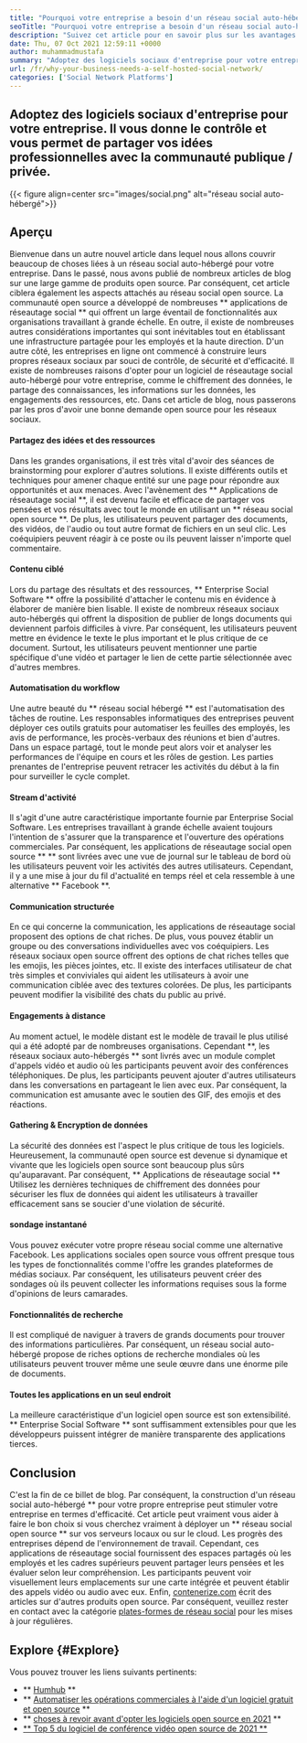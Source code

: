 ```yaml
---
title: "Pourquoi votre entreprise a besoin d'un réseau social auto-hébergé" 
seoTitle: "Pourquoi votre entreprise a besoin d'un réseau social auto-hébergé" 
description: "Suivez cet article pour en savoir plus sur les avantages du réseau social auto-hébergé pour les entreprises. Il vous permet de construire des espaces publics / privés pour les équipes et les particuliers." 
date: Thu, 07 Oct 2021 12:59:11 +0000
author: muhammadmustafa
summary: "Adoptez des logiciels sociaux d'entreprise pour votre entreprise. Il vous donne le contrôle et vous permet de partager vos idées professionnelles avec la communauté publique / privée." 
url: /fr/why-your-business-needs-a-self-hosted-social-network/
categories: ['Social Network Platforms']
---
```


## Adoptez des logiciels sociaux d'entreprise pour votre entreprise. Il vous donne le contrôle et vous permet de partager vos idées professionnelles avec la communauté publique / privée.

{{< figure align=center src="images/social.png" alt="réseau social auto-hébergé">}}


## Aperçu
Bienvenue dans un autre nouvel article dans lequel nous allons couvrir beaucoup de choses liées à un réseau social auto-hébergé pour votre entreprise. Dans le passé, nous avons publié de nombreux articles de blog sur une large gamme de produits open source. Par conséquent, cet article ciblera également les aspects attachés au réseau social open source. La communauté open source a développé de nombreuses ** applications de réseautage social ** qui offrent un large éventail de fonctionnalités aux organisations travaillant à grande échelle. En outre, il existe de nombreuses autres considérations importantes qui sont inévitables tout en établissant une infrastructure partagée pour les employés et la haute direction.
D'un autre côté, les entreprises en ligne ont commencé à construire leurs propres réseaux sociaux par souci de contrôle, de sécurité et d'efficacité. Il existe de nombreuses raisons d'opter pour un logiciel de réseautage social auto-hébergé pour votre entreprise, comme le chiffrement des données, le partage des connaissances, les informations sur les données, les engagements des ressources, etc. Dans cet article de blog, nous passerons par les pros d'avoir une bonne demande open source pour les réseaux sociaux.

#### Partagez des idées et des ressources
Dans les grandes organisations, il est très vital d'avoir des séances de brainstorming pour explorer d'autres solutions. Il existe différents outils et techniques pour amener chaque entité sur une page pour répondre aux opportunités et aux menaces. Avec l'avènement des ** Applications de réseautage social **, il est devenu facile et efficace de partager vos pensées et vos résultats avec tout le monde en utilisant un ** réseau social open source **. De plus, les utilisateurs peuvent partager des documents, des vidéos, de l'audio ou tout autre format de fichiers en un seul clic. Les coéquipiers peuvent réagir à ce poste ou ils peuvent laisser n'importe quel commentaire.

#### Contenu ciblé
Lors du partage des résultats et des ressources, ** Enterprise Social Software ** offre la possibilité d'attacher le contenu mis en évidence à élaborer de manière bien lisable. Il existe de nombreux réseaux sociaux auto-hébergés qui offrent la disposition de publier de longs documents qui deviennent parfois difficiles à vivre. Par conséquent, les utilisateurs peuvent mettre en évidence le texte le plus important et le plus critique de ce document. Surtout, les utilisateurs peuvent mentionner une partie spécifique d'une vidéo et partager le lien de cette partie sélectionnée avec d'autres membres.

#### Automatisation du workflow
Une autre beauté du ** réseau social hébergé ** est l'automatisation des tâches de routine. Les responsables informatiques des entreprises peuvent déployer ces outils gratuits pour automatiser les feuilles des employés, les avis de performance, les procès-verbaux des réunions et bien d'autres. Dans un espace partagé, tout le monde peut alors voir et analyser les performances de l'équipe en cours et les rôles de gestion. Les parties prenantes de l'entreprise peuvent retracer les activités du début à la fin pour surveiller le cycle complet.

#### Stream d'activité
Il s'agit d'une autre caractéristique importante fournie par Enterprise Social Software. Les entreprises travaillant à grande échelle avaient toujours l'intention de s'assurer que la transparence et l'ouverture des opérations commerciales. Par conséquent, les applications de réseautage social open source ** ** sont livrées avec une vue de journal sur le tableau de bord où les utilisateurs peuvent voir les activités des autres utilisateurs. Cependant, il y a une mise à jour du fil d'actualité en temps réel et cela ressemble à une alternative ** Facebook **.

#### Communication structurée
En ce qui concerne la communication, les applications de réseautage social proposent des options de chat riches. De plus, vous pouvez établir un groupe ou des conversations individuelles avec vos coéquipiers. Les réseaux sociaux open source offrent des options de chat riches telles que les emojis, les pièces jointes, etc. Il existe des interfaces utilisateur de chat très simples et conviviales qui aident les utilisateurs à avoir une communication ciblée avec des textures colorées. De plus, les participants peuvent modifier la visibilité des chats du public au privé.

#### Engagements à distance
Au moment actuel, le modèle distant est le modèle de travail le plus utilisé qui a été adopté par de nombreuses organisations. Cependant **, les réseaux sociaux auto-hébergés ** sont livrés avec un module complet d'appels vidéo et audio où les participants peuvent avoir des conférences téléphoniques. De plus, les participants peuvent ajouter d'autres utilisateurs dans les conversations en partageant le lien avec eux. Par conséquent, la communication est amusante avec le soutien des GIF, des emojis et des réactions.

#### Gathering & Encryption de données
La sécurité des données est l'aspect le plus critique de tous les logiciels. Heureusement, la communauté open source est devenue si dynamique et vivante que les logiciels open source sont beaucoup plus sûrs qu'auparavant. Par conséquent, ** Applications de réseautage social ** Utilisez les dernières techniques de chiffrement des données pour sécuriser les flux de données qui aident les utilisateurs à travailler efficacement sans se soucier d'une violation de sécurité.

#### sondage instantané
Vous pouvez exécuter votre propre réseau social comme une alternative Facebook. Les applications sociales open source vous offrent presque tous les types de fonctionnalités comme l'offre les grandes plateformes de médias sociaux. Par conséquent, les utilisateurs peuvent créer des sondages où ils peuvent collecter les informations requises sous la forme d'opinions de leurs camarades.

#### Fonctionnalités de recherche
Il est compliqué de naviguer à travers de grands documents pour trouver des informations particulières. Par conséquent, un réseau social auto-hébergé propose de riches options de recherche mondiales où les utilisateurs peuvent trouver même une seule œuvre dans une énorme pile de documents.

#### Toutes les applications en un seul endroit
La meilleure caractéristique d'un logiciel open source est son extensibilité. ** Enterprise Social Software ** sont suffisamment extensibles pour que les développeurs puissent intégrer de manière transparente des applications tierces.

## Conclusion
C'est la fin de ce billet de blog. Par conséquent, la construction d'un réseau social auto-hébergé ** pour votre propre entreprise peut stimuler votre entreprise en termes d'efficacité. Cet article peut vraiment vous aider à faire le bon choix si vous cherchez vraiment à déployer un ** réseau social open source ** sur vos serveurs locaux ou sur le cloud. Les progrès des entreprises dépend de l'environnement de travail. Cependant, ces applications de réseautage social fournissent des espaces partagés où les employés et les cadres supérieurs peuvent partager leurs pensées et les évaluer selon leur compréhension. Les participants peuvent voir visuellement leurs emplacements sur une carte intégrée et peuvent établir des appels vidéo ou audio avec eux.
Enfin, [contenerize.com][1] écrit des articles sur d'autres produits open source. Par conséquent, veuillez rester en contact avec la catégorie [plates-formes de réseau social][2] pour les mises à jour régulières.

## Explore {#Explore}
Vous pouvez trouver les liens suivants pertinents:
  * ** [Humhub][3] **
  * ** [Automatiser les opérations commerciales à l'aide d'un logiciel gratuit et open source][4] **
  * ** [choses à revoir avant d'opter les logiciels open source en 2021][5] **
  * [** Top 5 du logiciel de conférence vidéo open source de 2021 **][6]

  
[1]: https://www.containerize.com/
[2]: https://products.containerize.com/social-network-platforms/
[3]: https://products.containerize.com/social-network-platforms/humhub/
[4]: https://blog.containerize.com/blogging/automate-business-operations-using-open-source-software/
[5]: https://blog.containerize.com/cmdb-software/things-to-review-before-opting-open-source-software-in-2021/
[6]: https://blog.containerize.com/video-conferencing-software/top-5-open-source-video-conferencing-software-of-2021/
